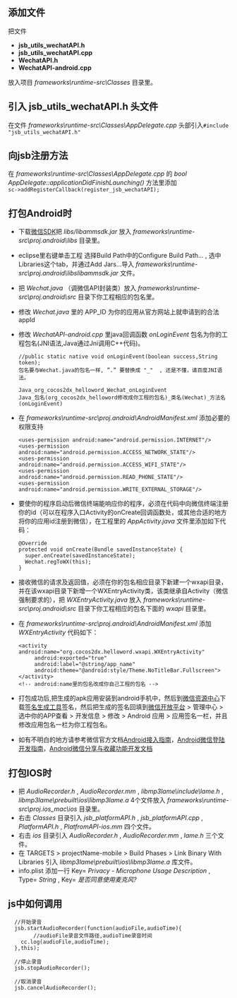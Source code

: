 添加文件
---
把文件  
* **jsb_utils_wechatAPI.h**
* **jsb_utils_wechatAPI.cpp**
* **WechatAPI.h**
* **WechatAPI-android.cpp**

放入项目 *frameworks\runtime-src\Classes* 目录里。

引入 **jsb_utils_wechatAPI.h** 头文件
---
在文件 *frameworks\runtime-src\Classes\AppDelegate.cpp* 头部引入`#include "jsb_utils_wechatAPI.h"`

向jsb注册方法
---
在 *frameworks\runtime-src\Classes\AppDelegate.cpp* 的 *bool AppDelegate::applicationDidFinishLaunching()* 方法里添加  
`sc->addRegisterCallback(register_jsb_wechatAPI);`

打包Android时
---
* 下载[微信SDK](https://res.wx.qq.com/open/zh_CN/htmledition/res/dev/download/sdk/WeChatSDK_Android221cbf.zip)把 *libs/libammsdk.jar* 放入 *frameworks\runtime-src\proj.android\libs* 目录里。
* eclipse里右键单击工程 选择Build Path中的Configure Build Path... , 选中Libraries这个tab，并通过Add Jars...导入 *frameworks\runtime-src\proj.android\libslibammsdk.jar* 文件。
* 把 *Wechat.java* （调微信API封装类）放入 *frameworks\runtime-src\proj.android\src* 目录下你工程相应的包名里。
* 修改 *Wechat.java* 里的 APP_ID 为你的应用从官方网站上就申请到的合法appId
* 修改 *WechatAPI-android.cpp* 里java回调函数 *onLoginEvent* 包名为你的工程包名(JNI语法,Java通过Jni调用C++代码)。

      //public static native void onLoginEvent(boolean success,String token);
      包名要与Wechat.java的包名一样, ”.” 要替换成 "_"  , 还是不懂，请百度JNI语法。  

      Java_org_cocos2dx_helloword_Wechat_onLoginEvent  
      Java_包名(org_cocos2dx_helloword修改成你工程的包名)_类名(Wechat)_方法名(onLoginEvent)

* 在 *frameworks\runtime-src\proj.android\AndroidManifest.xml* 添加必要的权限支持 

      <uses-permission android:name="android.permission.INTERNET"/>
      <uses-permission android:name="android.permission.ACCESS_NETWORK_STATE"/>
      <uses-permission android:name="android.permission.ACCESS_WIFI_STATE"/>
      <uses-permission android:name="android.permission.READ_PHONE_STATE"/>
      <uses-permission android:name="android.permission.WRITE_EXTERNAL_STORAGE"/>

* 要使你的程序启动后微信终端能响应你的程序，必须在代码中向微信终端注册你的id（可以在程序入口Activity的onCreate回调函数处，或其他合适的地方将你的应用id注册到微信），在工程里的 *AppActivity.java* 文件里添加如下代码：

      @Override
      protected void onCreate(Bundle savedInstanceState) {
      	super.onCreate(savedInstanceState);
      	Wechat.regToWX(this);
      }

* 接收微信的请求及返回值，必须在你的包名相应目录下新建一个wxapi目录，并在该wxapi目录下新增一个WXEntryActivity类，该类继承自Activity（微信强制要求的），把 *WXEntryActivity.java* 放入 *frameworks\runtime-src\proj.android\src* 目录下你工程相应的包名下面的 *wxapi* 目录里。

*  在 *frameworks\runtime-src\proj.android\AndroidManifest.xml* 添加 *WXEntryActivity* 代码如下：

       <activity  android:name="org.cocos2dx.helloword.wxapi.WXEntryActivity"
            android:exported="true"  
            android:label="@string/app_name"
            android:theme="@android:style/Theme.NoTitleBar.Fullscreen">  
       </activity>
       <!-- android:name里的包名改成你自己工程的包名 -->

* 打包成功后,把生成的apk应用安装到android手机中，然后到[微信资源中心](https://open.weixin.qq.com/cgi-bin/showdocument?action=dir_list&t=resource/res_list&verify=1&id=open1419319167&token=&lang=zh_CN)下载[签名生成工具](https://res.wx.qq.com/open/zh_CN/htmledition/res/dev/download/sdk/Gen_Signature_Android2.apk)签名，然后把生成的签名回填到[微信开放平台](https://open.weixin.qq.com/) > 管理中心 >  选中你的APP查看 > 开发信息 > 修改 > Android 应用 > 应用签名一栏，并且修改应用包名一栏为你工程包名。

* 如有不明白的地方请参考微信官方文档[Android接入指南](https://open.weixin.qq.com/cgi-bin/showdocument?action=dir_list&t=resource/res_list&verify=1&id=1417751808&token=&lang=zh_CN)，[Android微信登陆开发指南](https://open.weixin.qq.com/cgi-bin/showdocument?action=dir_list&t=resource/res_list&verify=1&id=open1419317851&token=&lang=zh_CN)，[Android微信分享与收藏功能开发文档](https://open.weixin.qq.com/cgi-bin/showdocument?action=dir_list&t=resource/res_list&verify=1&id=open1419317340&token=&lang=zh_CN)

打包IOS时
---
* 把 *AudioRecorder.h* , *AudioRecorder.mm* , *libmp3lame\include\lame.h* , *libmp3lame\prebuilt\ios\libmp3lame.a* 4个文件放入 *frameworks\runtime-src\proj.ios_mac\ios* 目录里。
* 右击 *Classes* 目录引入 *jsb_platformAPI.h* , *jsb_platformAPI.cpp* , *PlatformAPI.h* , *PlatfromAPI-ios.mm* 四个文件。
* 右击 *ios* 目录引入 *AudioRecorder.h* , *AudioRecorder.mm* , *lame.h*  三个文件。
* 在 TARGETS > projectName-mobile >  Build Phases > Link Binary With Libraries 引入 *libmp3lame\prebuilt\ios\libmp3lame.a* 库文件。
* info.plist 添加一行 Key= *Privacy - Microphone Usage Description* , Type= *String* , Key= *是否同意使用麦克风?*

js中如何调用
---

      //开始录音
      jsb.startAudioRecorder(function(audioFile,audioTime){
            //audioFile录音文件路径,audioTime录音时间
      	cc.log(audioFile,audioTime);
      },this);

      //停止录音
      jsb.stopAudioRecorder();

      //取消录音
      jsb.cancelAudioRecorder();
